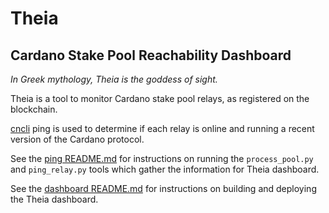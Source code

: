 # Theia
## Cardano Stake Pool Reachability Dashboard

<i>In Greek mythology, Theia is the goddess of sight.</i>

Theia is a tool to monitor Cardano stake pool relays, as registered on the blockchain. 

[cncli](https://github.com/AndrewWestberg/cncli) ping is used to determine if each relay is online and running
a recent version of the Cardano protocol. 

See the [ping README.md](ping/README.md) for instructions on running the `process_pool.py` and `ping_relay.py` tools
which gather the information for Theia dashboard. 

See the [dashboard README.md](dashboard/README.md) for instructions on building and deploying the Theia dashboard.

